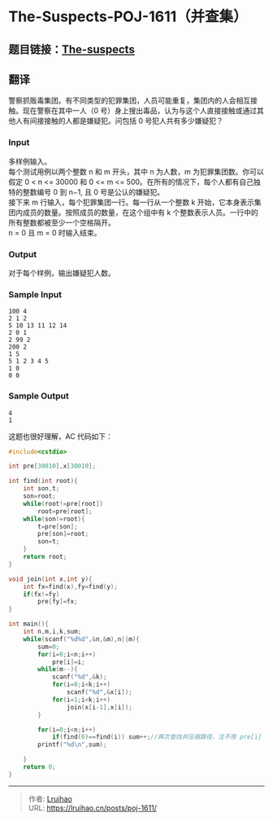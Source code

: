 # The-Suspects-POJ-1611（并查集）


## 题目链接：[The-suspects](http://poj.org/problem?id=1611)

## 翻译

警察抓贩毒集团。有不同类型的犯罪集团，人员可能重复，集团内的人会相互接触。现在警察在其中一人（0 号）身上搜出毒品，认为与这个人直接接触或通过其他人有间接接触的人都是嫌疑犯。问包括 0 号犯人共有多少嫌疑犯？

<!--more-->

### Input

多样例输入。  
每个测试用例以两个整数 n 和 m 开头，其中 n 为人数，m 为犯罪集团数。你可以假定 0 < n <= 30000 和 0 <= m <= 500。在所有的情况下，每个人都有自己独特的整数编号 0 到 n−1, 且 0 号是公认的嫌疑犯。  
接下来 m 行输入，每个犯罪集团一行。每一行从一个整数 k 开始，它本身表示集团内成员的数量。按照成员的数量，在这个组中有 k 个整数表示人员。一行中的所有整数都被至少一个空格隔开。  
n = 0 且 m = 0 时输入结束。

### Output

对于每个样例，输出嫌疑犯人数。

### Sample Input

    100 4
    2 1 2
    5 10 13 11 12 14
    2 0 1
    2 99 2
    200 2
    1 5
    5 1 2 3 4 5
    1 0
    0 0

### Sample Output

    4
    1

这题也很好理解，AC 代码如下：

<!-- markdownlint-disable MD046 -->

```cpp
#include<cstdio>

int pre[30010],x[30010];

int find(int root){
    int son,t;
    son=root;
    while(root!=pre[root])
        root=pre[root];
    while(son!=root){
        t=pre[son];
        pre[son]=root;
        son=t;
    }
    return root;
}

void join(int x,int y){
    int fx=find(x),fy=find(y);
    if(fx!=fy)
        pre[fy]=fx;
}

int main(){
    int n,m,i,k,sum;
    while(scanf("%d%d",&n,&m),n||m){
        sum=0;
        for(i=0;i<n;i++)
            pre[i]=i;
        while(m--){
            scanf("%d",&k);
            for(i=0;i<k;i++)
                scanf("%d",&x[i]);
            for(i=1;i<k;i++)
                join(x[i-1],x[i]);
        }

        for(i=0;i<n;i++)
            if(find(0)==find(i)) sum++;//再次查找并压缩路径，注不用 pre[i]
        printf("%d\n",sum);

    }
    return 0;
}
```


---

> 作者: [Lruihao](https://github.com/Lruihao)  
> URL: https://lruihao.cn/posts/poj-1611/  

